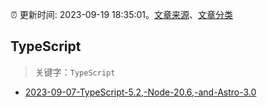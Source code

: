 :alarm_clock: 更新时间: 2023-09-19 18:35:01。[文章来源](/README.md)、[文章分类](/TAGS.md)

## TypeScript


> 关键字：`TypeScript`



- [2023-09-07-TypeScript-5.2,-Node-20.6,-and-Astro-3.0](https://javascriptweekly.com/issues/653) 
